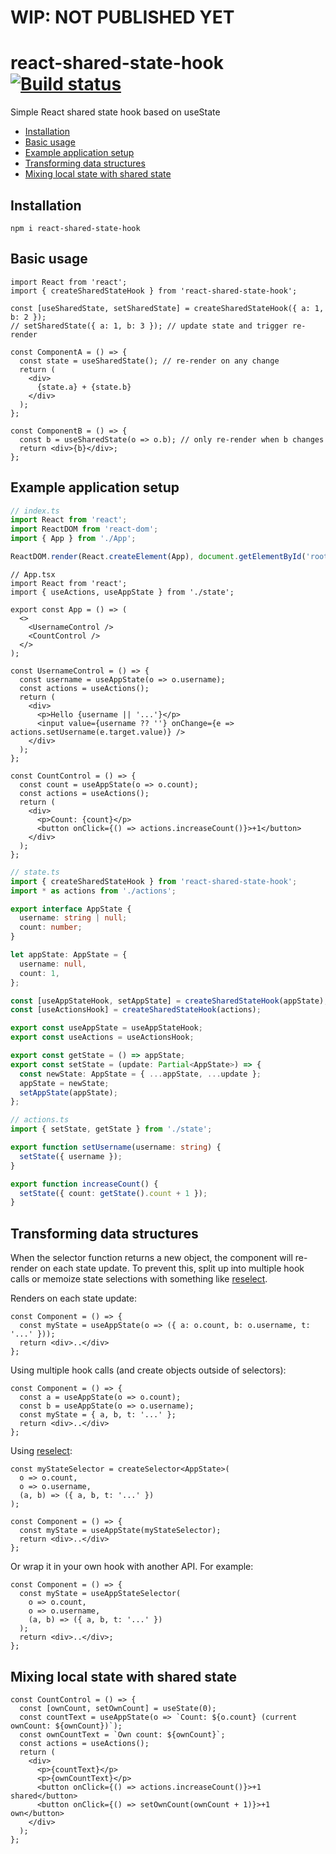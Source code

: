 # WIP: NOT PUBLISHED YET

# react-shared-state-hook [![Build status](https://travis-ci.org/marcelbeumer/react-shared-state-hook.svg?branch=master)](https://travis-ci.org/marcelbeumer/react-shared-state-hook)

Simple React shared state hook based on useState

- [Installation](#installation)
- [Basic usage](#basic-usage)
- [Example application setup](#example-application-setup)
- [Transforming data structures](#transforming-data-structures)
- [Mixing local state with shared state](#mixing-local-state-with-shared-state)

## Installation

```
npm i react-shared-state-hook
```

## Basic usage

```tsx
import React from 'react';
import { createSharedStateHook } from 'react-shared-state-hook';

const [useSharedState, setSharedState] = createSharedStateHook({ a: 1, b: 2 });
// setSharedState({ a: 1, b: 3 }); // update state and trigger re-render

const ComponentA = () => {
  const state = useSharedState(); // re-render on any change
  return (
    <div>
      {state.a} + {state.b}
    </div>
  );
};

const ComponentB = () => {
  const b = useSharedState(o => o.b); // only re-render when b changes
  return <div>{b}</div>;
};
```

## Example application setup

```ts
// index.ts
import React from 'react';
import ReactDOM from 'react-dom';
import { App } from './App';

ReactDOM.render(React.createElement(App), document.getElementById('root'));
```

```tsx
// App.tsx
import React from 'react';
import { useActions, useAppState } from './state';

export const App = () => (
  <>
    <UsernameControl />
    <CountControl />
  </>
);

const UsernameControl = () => {
  const username = useAppState(o => o.username);
  const actions = useActions();
  return (
    <div>
      <p>Hello {username || '...'}</p>
      <input value={username ?? ''} onChange={e => actions.setUsername(e.target.value)} />
    </div>
  );
};

const CountControl = () => {
  const count = useAppState(o => o.count);
  const actions = useActions();
  return (
    <div>
      <p>Count: {count}</p>
      <button onClick={() => actions.increaseCount()}>+1</button>
    </div>
  );
};
```

```ts
// state.ts
import { createSharedStateHook } from 'react-shared-state-hook';
import * as actions from './actions';

export interface AppState {
  username: string | null;
  count: number;
}

let appState: AppState = {
  username: null,
  count: 1,
};

const [useAppStateHook, setAppState] = createSharedStateHook(appState);
const [useActionsHook] = createSharedStateHook(actions);

export const useAppState = useAppStateHook;
export const useActions = useActionsHook;

export const getState = () => appState;
export const setState = (update: Partial<AppState>) => {
  const newState: AppState = { ...appState, ...update };
  appState = newState;
  setAppState(appState);
};
```

```ts
// actions.ts
import { setState, getState } from './state';

export function setUsername(username: string) {
  setState({ username });
}

export function increaseCount() {
  setState({ count: getState().count + 1 });
}
```

## Transforming data structures 

When the selector function returns a new object, the component will re-render on each state update. To prevent this, split up into multiple hook calls or memoize state selections with something like [reselect](https://github.com/reduxjs/reselect).

Renders on each state update:

```tsx
const Component = () => {
  const myState = useAppState(o => ({ a: o.count, b: o.username, t: '...' })); 
  return <div>..</div>
};
```

Using multiple hook calls (and create objects outside of selectors):

```tsx
const Component = () => {
  const a = useAppState(o => o.count);
  const b = useAppState(o => o.username);
  const myState = { a, b, t: '...' };
  return <div>..</div>
};
```

Using [reselect](https://github.com/reduxjs/reselect):

```tsx
const myStateSelector = createSelector<AppState>(
  o => o.count,
  o => o.username,
  (a, b) => ({ a, b, t: '...' })
);

const Component = () => {
  const myState = useAppState(myStateSelector);
  return <div>..</div>
};
```

Or wrap it in your own hook with another API. For example:

```tsx
const Component = () => {
  const myState = useAppStateSelector(
    o => o.count,
    o => o.username,
    (a, b) => ({ a, b, t: '...' })
  );
  return <div>..</div>;
};
```

## Mixing local state with shared state

```tsx
const CountControl = () => {
  const [ownCount, setOwnCount] = useState(0);
  const countText = useAppState(o => `Count: ${o.count} (current ownCount: ${ownCount})`);
  const ownCountText = `Own count: ${ownCount}`;
  const actions = useActions();
  return (
    <div>
      <p>{countText}</p>
      <p>{ownCountText}</p>
      <button onClick={() => actions.increaseCount()}>+1 shared</button>
      <button onClick={() => setOwnCount(ownCount + 1)}>+1 own</button>
    </div>
  );
};
```
